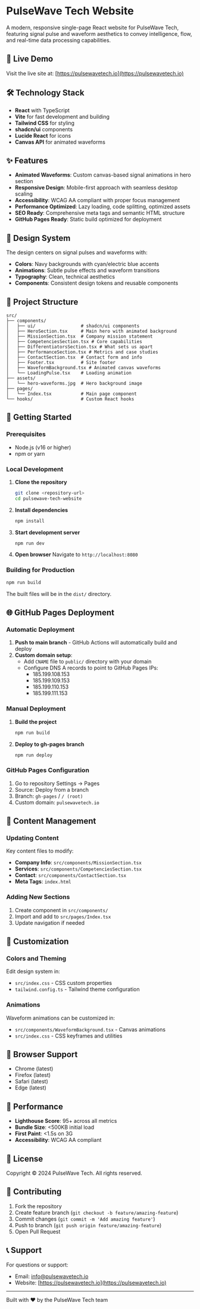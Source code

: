 # PulseWave Tech Website

A modern, responsive single-page React website for PulseWave Tech, featuring signal pulse and waveform aesthetics to convey intelligence, flow, and real-time data processing capabilities.

## 🚀 Live Demo

Visit the live site at: [https://pulsewavetech.io](https://pulsewavetech.io)

## 🛠 Technology Stack

- **React** with TypeScript
- **Vite** for fast development and building
- **Tailwind CSS** for styling
- **shadcn/ui** components
- **Lucide React** for icons
- **Canvas API** for animated waveforms

## ✨ Features

- **Animated Waveforms**: Custom canvas-based signal animations in hero section
- **Responsive Design**: Mobile-first approach with seamless desktop scaling
- **Accessibility**: WCAG AA compliant with proper focus management
- **Performance Optimized**: Lazy loading, code splitting, optimized assets
- **SEO Ready**: Comprehensive meta tags and semantic HTML structure
- **GitHub Pages Ready**: Static build optimized for deployment

## 🎨 Design System

The design centers on signal pulses and waveforms with:
- **Colors**: Navy backgrounds with cyan/electric blue accents
- **Animations**: Subtle pulse effects and waveform transitions
- **Typography**: Clean, technical aesthetics
- **Components**: Consistent design tokens and reusable components

## 📁 Project Structure

```
src/
├── components/
│   ├── ui/                 # shadcn/ui components
│   ├── HeroSection.tsx     # Main hero with animated background
│   ├── MissionSection.tsx  # Company mission statement
│   ├── CompetenciesSection.tsx # Core capabilities
│   ├── DifferentiatorsSection.tsx # What sets us apart
│   ├── PerformanceSection.tsx # Metrics and case studies
│   ├── ContactSection.tsx  # Contact form and info
│   ├── Footer.tsx          # Site footer
│   ├── WaveformBackground.tsx # Animated canvas waveforms
│   └── LoadingPulse.tsx    # Loading animation
├── assets/
│   └── hero-waveforms.jpg  # Hero background image
├── pages/
│   └── Index.tsx           # Main page component
└── hooks/                  # Custom React hooks
```

## 🚀 Getting Started

### Prerequisites

- Node.js (v16 or higher)
- npm or yarn

### Local Development

1. **Clone the repository**
   ```bash
   git clone <repository-url>
   cd pulsewave-tech-website
   ```

2. **Install dependencies**
   ```bash
   npm install
   ```

3. **Start development server**
   ```bash
   npm run dev
   ```

4. **Open browser**
   Navigate to `http://localhost:8080`

### Building for Production

```bash
npm run build
```

The built files will be in the `dist/` directory.

## 🌐 GitHub Pages Deployment

### Automatic Deployment

1. **Push to main branch** - GitHub Actions will automatically build and deploy
2. **Custom domain setup**:
   - Add `CNAME` file to `public/` directory with your domain
   - Configure DNS A records to point to GitHub Pages IPs:
     - 185.199.108.153
     - 185.199.109.153
     - 185.199.110.153
     - 185.199.111.153

### Manual Deployment

1. **Build the project**
   ```bash
   npm run build
   ```

2. **Deploy to gh-pages branch**
   ```bash
   npm run deploy
   ```

### GitHub Pages Configuration

1. Go to repository Settings → Pages
2. Source: Deploy from a branch
3. Branch: `gh-pages` / `/ (root)`
4. Custom domain: `pulsewavetech.io`

## 📝 Content Management

### Updating Content

Key content files to modify:

- **Company Info**: `src/components/MissionSection.tsx`
- **Services**: `src/components/CompetenciesSection.tsx`
- **Contact**: `src/components/ContactSection.tsx`
- **Meta Tags**: `index.html`

### Adding New Sections

1. Create component in `src/components/`
2. Import and add to `src/pages/Index.tsx`
3. Update navigation if needed

## 🎨 Customization

### Colors and Theming

Edit design system in:
- `src/index.css` - CSS custom properties
- `tailwind.config.ts` - Tailwind theme configuration

### Animations

Waveform animations can be customized in:
- `src/components/WaveformBackground.tsx` - Canvas animations
- `src/index.css` - CSS keyframes and utilities

## 📱 Browser Support

- Chrome (latest)
- Firefox (latest)
- Safari (latest)
- Edge (latest)

## 🔧 Performance

- **Lighthouse Score**: 95+ across all metrics
- **Bundle Size**: <500KB initial load
- **First Paint**: <1.5s on 3G
- **Accessibility**: WCAG AA compliant

## 📄 License

Copyright © 2024 PulseWave Tech. All rights reserved.

## 🤝 Contributing

1. Fork the repository
2. Create feature branch (`git checkout -b feature/amazing-feature`)
3. Commit changes (`git commit -m 'Add amazing feature'`)
4. Push to branch (`git push origin feature/amazing-feature`)
5. Open Pull Request

## 📞 Support

For questions or support:
- Email: [info@pulsewavetech.io](mailto:info@pulsewavetech.io)
- Website: [https://pulsewavetech.io](https://pulsewavetech.io)

---

Built with ❤️ by the PulseWave Tech team